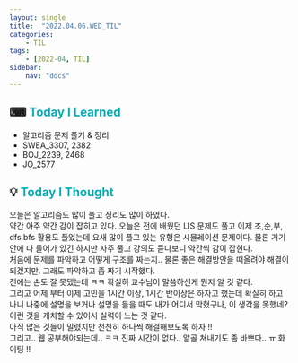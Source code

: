 ```yaml
---
layout: single
title:  "2022.04.06.WED_TIL"
categories: 
    - TIL
tags: 
    - [2022-04, TIL]
sidebar:
    nav: "docs"
---
```



## ⌨ <a style="color:#00adb5">Today I Learned</a> 
- 알고리즘 문제 풀기 & 정리
- SWEA_3307, 2382
- BOJ_2239, 2468
- JO_2577 

## 💡 <a style="color:#00adb5">Today I Thought</a>
오늘은 알고리즘도 많이 풀고 정리도 많이 하였다.<br>
약간 아주 약간 감이 잡히고 있다. 오늘은 전에 배웠던 LIS 문제도 풀고 이제 조,순,부, dfs,bfs 활용도 풀었는데 요새 많이 풀고 있는 유형은 시뮬레이션 문제이다. 물론 거기안에 다 들어가 있긴 하지만 자주 풀고 강의도 듣다보니 약간씩 감이 잡힌다. <br>
처음에 문제를 파악하고 어떻게 구조를 짜는지.. 물론 좋은 해결방안을 떠올려야 해결이 되겠지만. 그래도 파악하고 좀 짜기 시작했다.<br>
전에는 손도 잘 못댔는데 ㅋㅋ 확실히 교수님이 말씀하신게 뭔지 알 것 같다. <br>
그리고 어제 부터 이제 고민을 1시간 이상, 1시간 반이상은 하자고 했는데 확실히 하고 나니 나중에 설명을 보거나 설명을 들을 때도 내가 어디서 막혔구나, 이 생각을 못했네? 이런 것을 캐치할 수 있어서 실력이 느는 것 같다. <br>
아직 많은 것들이 밀렸지만 천천히 하나씩 해결해보도록 하자 !!<br>
그리고.. 웹 공부해야되는데.. ㅋㅋ 진짜 시간이 없다.. 알골 쳐내기도 좀 바쁘다.. ㅠ 화이팅 !!
